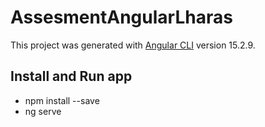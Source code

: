 # AssesmentAngularLharas

This project was generated with [Angular CLI](https://github.com/angular/angular-cli) version 15.2.9.

## Install and Run app
- npm install --save
- ng serve
